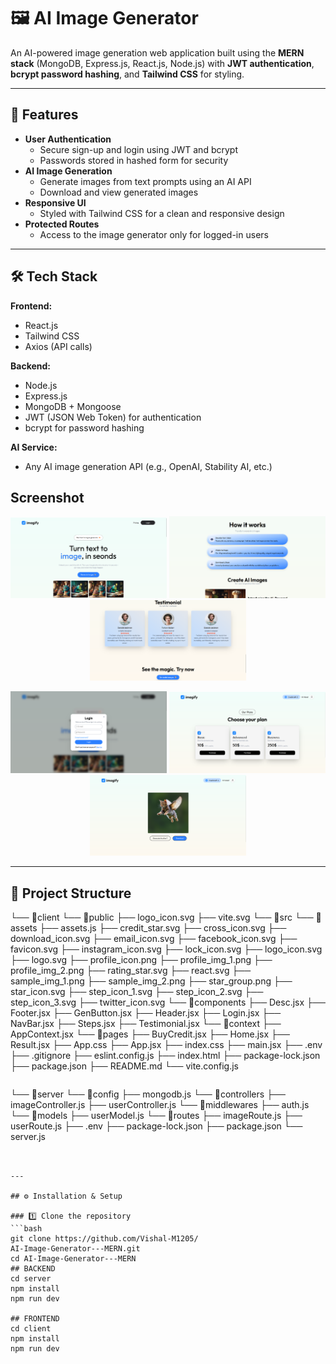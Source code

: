 # 🖼️ AI Image Generator

An AI-powered image generation web application built using the **MERN stack** (MongoDB, Express.js, React.js, Node.js) with **JWT authentication**, **bcrypt password hashing**, and **Tailwind CSS** for styling.



---

## 🚀 Features
- **User Authentication**  
  - Secure sign-up and login using JWT and bcrypt 
  - Passwords stored in hashed form for security
- **AI Image Generation**  
  - Generate images from text prompts using an AI API
  - Download and view generated images
- **Responsive UI**  
  - Styled with Tailwind CSS for a clean and responsive design
- **Protected Routes**  
  - Access to the image generator only for logged-in users

---

## 🛠️ Tech Stack
**Frontend:**
- React.js
- Tailwind CSS
- Axios (API calls)

**Backend:**
- Node.js
- Express.js
- MongoDB + Mongoose
- JWT (JSON Web Token) for authentication
- bcrypt for password hashing

**AI Service:**
- Any AI image generation API (e.g., OpenAI, Stability AI, etc.)

## Screenshot 

<p align="center">
  <img src="screenshots/1.png" alt="Screenshot 1" width="250"/>
  <img src="screenshots/2.png" alt="Screenshot 2" width="250"/>
  <img src="screenshots/3.png" alt="Screenshot 3" width="250"/>
</p>
<p align="center">
  <img src="screenshots/4.png" alt="Screenshot 4" width="250"/>
  <img src="screenshots/5.png" alt="Screenshot 5" width="250"/>
  <img src="screenshots/6.png" alt="Screenshot 6" width="250"/>
</p>

---

## 📂 Project Structure
└── 📁client
    └── 📁public
        ├── logo_icon.svg
        ├── vite.svg
    └── 📁src
        └── 📁assets
            ├── assets.js
            ├── credit_star.svg
            ├── cross_icon.svg
            ├── download_icon.svg
            ├── email_icon.svg
            ├── facebook_icon.svg
            ├── favicon.svg
            ├── instagram_icon.svg
            ├── lock_icon.svg
            ├── logo_icon.svg
            ├── logo.svg
            ├── profile_icon.png
            ├── profile_img_1.png
            ├── profile_img_2.png
            ├── rating_star.svg
            ├── react.svg
            ├── sample_img_1.png
            ├── sample_img_2.png
            ├── star_group.png
            ├── star_icon.svg
            ├── step_icon_1.svg
            ├── step_icon_2.svg
            ├── step_icon_3.svg
            ├── twitter_icon.svg
        └── 📁components
            ├── Desc.jsx
            ├── Footer.jsx
            ├── GenButton.jsx
            ├── Header.jsx
            ├── Login.jsx
            ├── NavBar.jsx
            ├── Steps.jsx
            ├── Testimonial.jsx
        └── 📁context
            ├── AppContext.jsx
        └── 📁pages
            ├── BuyCredit.jsx
            ├── Home.jsx
            ├── Result.jsx
        ├── App.css
        ├── App.jsx
        ├── index.css
        ├── main.jsx
    ├── .env
    ├── .gitignore
    ├── eslint.config.js
    ├── index.html
    ├── package-lock.json
    ├── package.json
    ├── README.md
    └── vite.config.js
```
```
└── 📁server
    └── 📁config
        ├── mongodb.js
    └── 📁controllers
        ├── imageController.js
        ├── userController.js
    └── 📁middlewares
        ├── auth.js
    └── 📁models
        ├── userModel.js
    └── 📁routes
        ├── imageRoute.js
        ├── userRoute.js
    ├── .env
    ├── package-lock.json
    ├── package.json
    └── server.js


    
```


---

## ⚙️ Installation & Setup

### 1️⃣ Clone the repository
```bash
git clone https://github.com/Vishal-M1205/
AI-Image-Generator---MERN.git
cd AI-Image-Generator---MERN
## BACKEND
cd server
npm install
npm run dev

## FRONTEND
cd client
npm install
npm run dev



